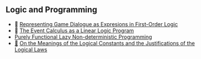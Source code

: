 ## Logic and Programming

* :scroll: [Representing Game Dialogue as Expresions in First-Order Logic](representing-game-dialogue-as-expressions-in-first-order-logic.pdf)
* :scroll: [The Event Calculus as a Linear Logic Program](event-calculus.txt)
* [Purely Functional Lazy Non-deterministic Programming](http://citeseerx.ist.psu.edu/viewdoc/summary?doi=10.1.1.148.524)
* [:scroll:](on-the-meanings-of-the-logical-constants.pdf) [On the Meanings of the Logical Constants and the Justifications of the Logical Laws](http://www.pps.univ-paris-diderot.fr/~saurin/Enseignement/LMFI/articles/Martin-Lof83.pdf)
